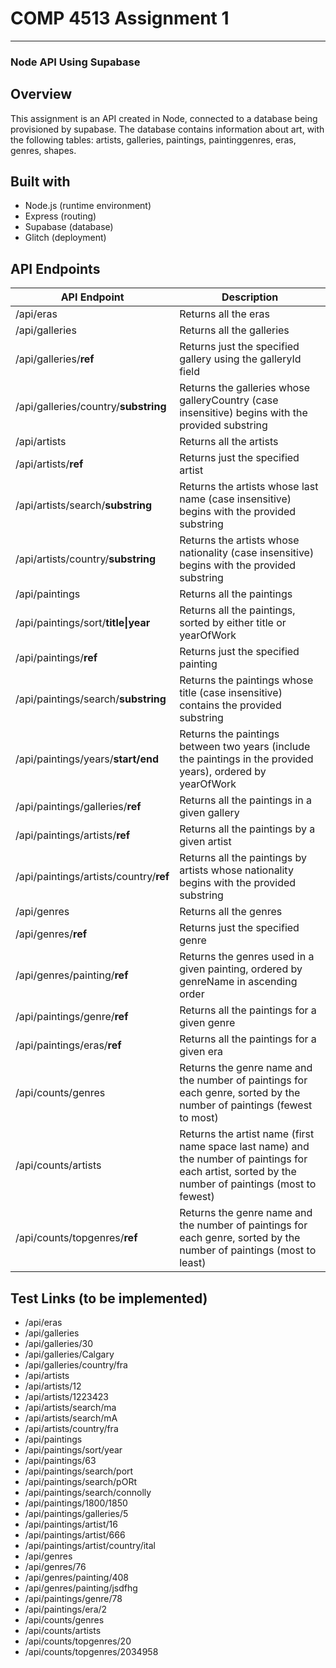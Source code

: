 # COMP 4513 Assignment 1

---

### Node API Using Supabase

## Overview

This assignment is an API created in Node, connected to a database being provisioned by supabase. The database contains information about art, with the following tables: artists, galleries, paintings, paintinggenres, eras, genres, shapes.

## Built with

- Node.js (runtime environment)
- Express (routing)
- Supabase (database)
- Glitch (deployment)

## API Endpoints

| API Endpoint                           | Description                                                                                                                                          |
| -------------------------------------- | ---------------------------------------------------------------------------------------------------------------------------------------------------- |
| /api/eras                              | Returns all the eras                                                                                                                                 |
| /api/galleries                         | Returns all the galleries                                                                                                                            |
| /api/galleries/**ref**                 | Returns just the specified gallery using the galleryId field                                                                                         |
| /api/galleries/country/**substring**   | Returns the galleries whose galleryCountry (case insensitive) begins with the provided substring                                                     |
| /api/artists                           | Returns all the artists                                                                                                                              |
| /api/artists/**ref**                   | Returns just the specified artist                                                                                                                    |
| /api/artists/search/**substring**      | Returns the artists whose last name (case insensitive) begins with the provided substring                                                            |
| /api/artists/country/**substring**     | Returns the artists whose nationality (case insensitive) begins with the provided substring                                                          |
| /api/paintings                         | Returns all the paintings                                                                                                                            |
| /api/paintings/sort/**title\|year**    | Returns all the paintings, sorted by either title or yearOfWork                                                                                      |
| /api/paintings/**ref**                 | Returns just the specified painting                                                                                                                  |
| /api/paintings/search/**substring**    | Returns the paintings whose title (case insensitive) contains the provided substring                                                                 |
| /api/paintings/years/**start/end**     | Returns the paintings between two years (include the paintings in the provided years), ordered by yearOfWork                                         |
| /api/paintings/galleries/**ref**       | Returns all the paintings in a given gallery                                                                                                         |
| /api/paintings/artists/**ref**         | Returns all the paintings by a given artist                                                                                                          |
| /api/paintings/artists/country/**ref** | Returns all the paintings by artists whose nationality begins with the provided substring                                                            |
| /api/genres                            | Returns all the genres                                                                                                                               |
| /api/genres/**ref**                    | Returns just the specified genre                                                                                                                     |
| /api/genres/painting/**ref**           | Returns the genres used in a given painting, ordered by genreName in ascending order                                                                 |
| /api/paintings/genre/**ref**           | Returns all the paintings for a given genre                                                                                                          |
| /api/paintings/eras/**ref**            | Returns all the paintings for a given era                                                                                                            |
| /api/counts/genres                     | Returns the genre name and the number of paintings for each genre, sorted by the number of paintings (fewest to most)                                |
| /api/counts/artists                    | Returns the artist name (first name space last name) and the number of paintings for each artist, sorted by the number of paintings (most to fewest) |
| /api/counts/topgenres/**ref**          | Returns the genre name and the number of paintings for each genre, sorted by the number of paintings (most to least)                                 |

## Test Links (to be implemented)

- /api/eras
- /api/galleries
- /api/galleries/30
- /api/galleries/Calgary
- /api/galleries/country/fra
- /api/artists
- /api/artists/12
- /api/artists/1223423
- /api/artists/search/ma
- /api/artists/search/mA
- /api/artists/country/fra
- /api/paintings
- /api/paintings/sort/year
- /api/paintings/63
- /api/paintings/search/port
- /api/paintings/search/pORt
- /api/paintings/search/connolly
- /api/paintings/1800/1850
- /api/paintings/galleries/5
- /api/paintings/artist/16
- /api/paintings/artist/666
- /api/paintings/artist/country/ital
- /api/genres
- /api/genres/76
- /api/genres/painting/408
- /api/genres/painting/jsdfhg
- /api/paintings/genre/78
- /api/paintings/era/2
- /api/counts/genres
- /api/counts/artists
- /api/counts/topgenres/20
- /api/counts/topgenres/2034958

